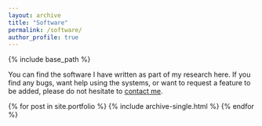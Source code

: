 ```yaml
---
layout: archive
title: "Software"
permalink: /software/
author_profile: true
---
```


{% include base_path %}

You can find the software I have written as part of my research here. 
If you find any bugs, want help using the systems, or want to request a feature to be added, please do not hesitate to [contact me](mailto:tuomo.lehtonen@aalto.fi).


{% for post in site.portfolio %}
  {% include archive-single.html %}
  {% endfor %}
